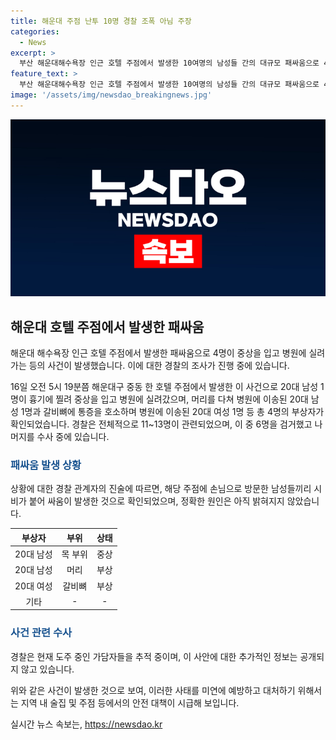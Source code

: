 ```yaml
---
title: 해운대 주점 난투 10명 경찰 조폭 아님 주장
categories:
  - News
excerpt: >
  부산 해운대해수욕장 인근 호텔 주점에서 발생한 10여명의 남성들 간의 대규모 패싸움으로 4명이 부상을 입었으며, 경찰은 6명을 검거했고 나머지를 수배 중이다. 이들은 주점 손님으로 모였다가 서로 시비가 붙어 난동을 부린 것으로 확인됐다. 인근에서 집단 폭행으로 오해받았으나 조폭 소속은 아니었고, 대부분이 20대 청년들로 추정된다. 현재 수사 중이며 더 자세한 사항은 알 수 없다.
feature_text: >
  부산 해운대해수욕장 인근 호텔 주점에서 발생한 10여명의 남성들 간의 대규모 패싸움으로 4명이 부상을 입었으며, 경찰은 6명을 검거했고 나머지를 수배 중이다. 이들은 주점 손님으로 모였다가 서로 시비가 붙어 난동을 부린 것으로 확인됐다. 인근에서 집단 폭행으로 오해받았으나 조폭 소속은 아니었고, 대부분이 20대 청년들로 추정된다. 현재 수사 중이며 더 자세한 사항은 알 수 없다.
image: '/assets/img/newsdao_breakingnews.jpg'
---
```


<p><img src="/assets/img/newsdao_breakingnews.jpg" alt="cryptoinkorea 속보" /></p>

<h2 data-ke-size="size26">해운대 호텔 주점에서 발생한 패싸움</h2>

<p>해운대 해수욕장 인근 호텔 주점에서 발생한 패싸움으로 4명이 중상을 입고 병원에 실려가는 등의 사건이 발생했습니다. 이에 대한 경찰의 조사가 진행 중에 있습니다.</p>

<p data-ke-size="size16">16일 오전 5시 19분쯤 해운대구 중동 한 호텔 주점에서 발생한 이 사건으로 20대 남성 1명이 흉기에 찔려 중상을 입고 병원에 실려갔으며, 머리를 다쳐 병원에 이송된 20대 남성 1명과 갈비뼈에 통증을 호소하며 병원에 이송된 20대 여성 1명 등 총 4명의 부상자가 확인되었습니다. 경찰은 전체적으로 11~13명이 관련되었으며, 이 중 6명을 검거했고 나머지를 수사 중에 있습니다.</p>

<h3><b><span style="color: #1a5490;">패싸움 발생 상황</span></b></h3>

<p>상황에 대한 경찰 관계자의 진술에 따르면, 해당 주점에 손님으로 방문한 남성들끼리 시비가 붙어 싸움이 발생한 것으로 확인되었으며, 정확한 원인은 아직 밝혀지지 않았습니다.</p>

<table>
<thead>
<tr>
<th style="text-align: center;">부상자</th>
<th style="text-align: center;">부위</th>
<th style="text-align: center;">상태</th>
</tr>
</thead>
<tbody>
<tr>
<td style="text-align: center;">20대 남성</td>
<td style="text-align: center;">목 부위</td>
<td style="text-align: center;">중상</td>
</tr>
<tr>
<td style="text-align: center;">20대 남성</td>
<td style="text-align: center;">머리</td>
<td style="text-align: center;">부상</td>
</tr>
<tr>
<td style="text-align: center;">20대 여성</td>
<td style="text-align: center;">갈비뼈</td>
<td style="text-align: center;">부상</td>
</tr>
<tr>
<td style="text-align: center;">기타</td>
<td style="text-align: center;">-</td>
<td style="text-align: center;">-</td>
</tr>
</tbody>
</table>

<h3><b><span style="color: #1a5490;">사건 관련 수사</span></b></h3>

<p>경찰은 현재 도주 중인 가담자들을 추적 중이며, 이 사안에 대한 추가적인 정보는 공개되지 않고 있습니다.</p>

<p>위와 같은 사건이 발생한 것으로 보여, 이러한 사태를 미연에 예방하고 대처하기 위해서는 지역 내 술집 및 주점 등에서의 안전 대책이 시급해 보입니다.</p>
실시간 뉴스 속보는, <a href="https://newsdao.kr" rel="dofollow">https://newsdao.kr</a>


